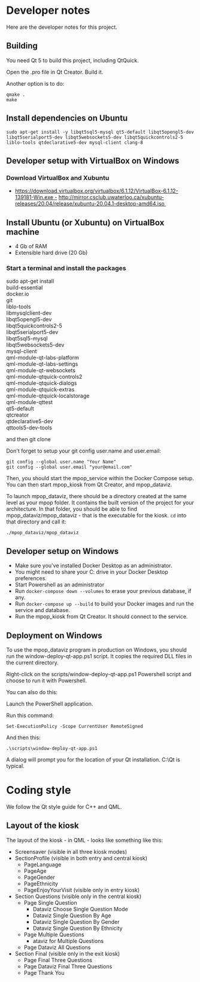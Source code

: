 # Developer notes

Here are the developer notes for this project.

## Building

You need Qt 5 to build this project, including QtQuick.

Open the .pro file in Qt Creator. Build it.

Another option is to do:

```
qmake .
make
```

## Install dependencies on Ubuntu

```
sudo apt-get install -y libqt5sql5-mysql qt5-default libqt5opengl5-dev libqt5serialport5-dev libqt5websockets5-dev libqt5quickcontrols2-5 liblo-tools qtdeclarative5-dev mysql-client clang-8
```

## Developer setup with VirtualBox on Windows

### Download VirtualBox and Xubuntu


- https://download.virtualbox.org/virtualbox/6.1.12/VirtualBox-6.1.12-139181-Win.exe - http://mirror.csclub.uwaterloo.ca/xubuntu-releases/20.04/release/xubuntu-20.04.1-desktop-amd64.iso 
## Install Ubuntu (or Xubuntu) on VirtualBox machine


- 4 Gb of RAM
- Extensible hard drive (20 Gb)

### Start a terminal and install the packages

sudo apt-get install \
        build-essential \
        docker.io \
        git \
        liblo-tools \
        libmysqlclient-dev \
        libqt5opengl5-dev \
        libqt5quickcontrols2-5 \
        libqt5serialport5-dev \
        libqt5sql5-mysql \
        libqt5websockets5-dev \
        mysql-client \
        qml-module-qt-labs-platform \
        qml-module-qt-labs-settings \
        qml-module-qt-websockets \
        qml-module-qtquick-controls2 \
        qml-module-qtquick-dialogs \
        qml-module-qtquick-extras \
        qml-module-qtquick-localstorage \
        qml-module-qttest \
        qt5-default \
        qtcreator \
        qtdeclarative5-dev \
        qttools5-dev-tools

and then git clone

Don't forget to setup your git config user.name and user.email:

```
git config --global user.name "Your Name"
git config --global user.email "your@email.com"
```

Then, you should start the mpop\_service within the Docker Compose setup.
You can then start mpop\_kiosk from Qt Creator, and mpop\_dataviz.

To launch mpop\_dataviz, there should be a directory created at the same level as your mpop folder.
It contains the built version of the project for your architecture. In that folder, you should be able to find
mpop\_dataviz/mpop\_dataviz - that is the executable for the kiosk. `cd` into that directory and call it:

```
./mpop_dataviz/mpop_dataviz
```

## Developer setup on Windows

- Make sure you've installed Docker Desktop as an administrator.
- You might need to share your C: drive in your Docker Desktop preferences.
- Start Powershell as an administrator
- Run `docker-compose down --volumes` to erase your previous database, if any.
- Run `docker-compose up --build` to build your Docker images and run the service and database.
- Run the mpop\_kiosk from Qt Creator. It should connect to the service.

## Deployment on Windows

To use the mpop_dataviz program in production on Windows, you should run the 
window-deploy-qt-app.ps1 script. It copies the required DLL files in the current directory.

Right-click on the scripts/window-deploy-qt-app.ps1 Powershell script and choose to run it with Powershell.

You can also do this:

Launch the PowerShell application.

Run this command:

```
Set-ExecutionPolicy -Scope CurrentUser RemoteSigned
```

And then this:

```
.\scripts\window-deploy-qt-app.ps1
```

A dialog will prompt you for the location of your Qt installation. C:\Qt is typical.


# Coding style

We follow the Qt style guide for C++ and QML.

## Layout of the kiosk

The layout of the kiosk - in QML - looks like something like this:

- Screensaver (visible in all three kiosk modes)
- SectionProfile (visible in both entry and central kiosk)
  - PageLanguage
  - PageAge
  - PageGender
  - PageEthnicity
  - PageEnjoyYourVisit (visible only in entry kiosk)
- Section Questions (visible only in the central kiosk)
  - Page Single Question
    - Dataviz Choose Single Question Mode
    - Dataviz Single Question By Age
    - Dataviz Single Question By Gender
    - Dataviz Single Question By Ethnicity
  - Page Multiple Questions
    - ataviz for Multiple Questions
  - Page Dataviz All Questions
- Section Final (visible only in the exit kiosk)
  - Page Final Three Questions
  - Page Dataviz Final Three Questions
  - Page Thank You

